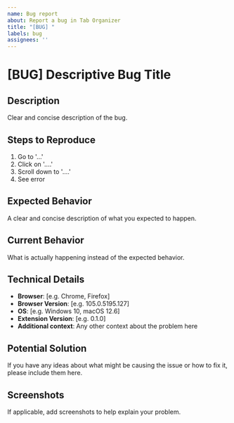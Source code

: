 ```yaml
---
name: Bug report
about: Report a bug in Tab Organizer
title: "[BUG] "
labels: bug
assignees: ''
---
```


# [BUG] Descriptive Bug Title

## Description
Clear and concise description of the bug.

## Steps to Reproduce
1. Go to '...'
2. Click on '....'
3. Scroll down to '....'
4. See error

## Expected Behavior
A clear and concise description of what you expected to happen.

## Current Behavior
What is actually happening instead of the expected behavior.

## Technical Details
- **Browser**: [e.g. Chrome, Firefox]
- **Browser Version**: [e.g. 105.0.5195.127]
- **OS**: [e.g. Windows 10, macOS 12.6]
- **Extension Version**: [e.g. 0.1.0]
- **Additional context**: Any other context about the problem here

## Potential Solution
If you have any ideas about what might be causing the issue or how to fix it, please include them here.

## Screenshots
If applicable, add screenshots to help explain your problem. 